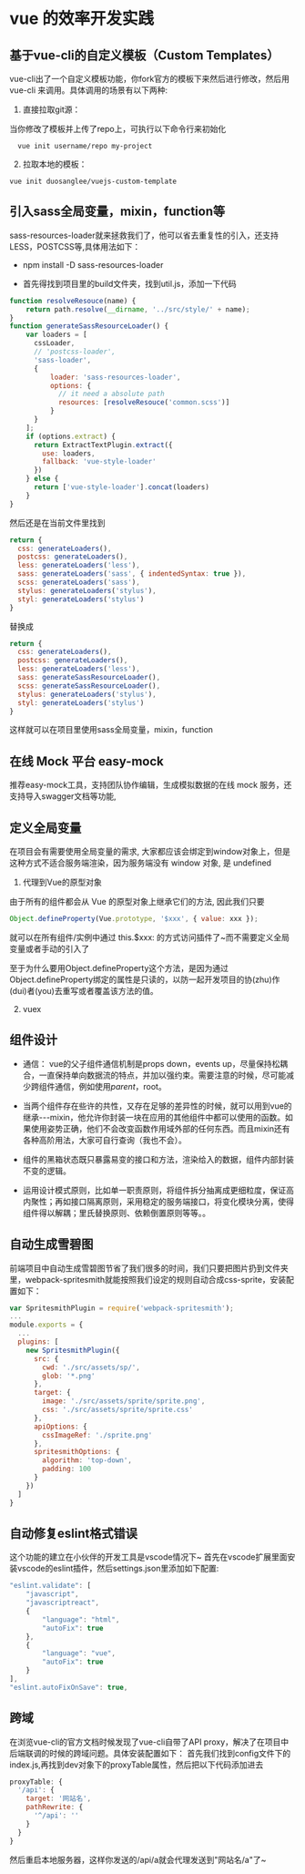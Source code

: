 # vue 的效率开发实践

## 基于vue-cli的自定义模板（Custom Templates）

vue-cli出了一个自定义模板功能，你fork官方的模板下来然后进行修改，然后用 vue-cli 来调用。具体调用的场景有以下两种:

1. 直接拉取git源：

当你修改了模板并上传了repo上，可执行以下命令行来初始化
```
  vue init username/repo my-project
```

2. 拉取本地的模板：
```
vue init duosanglee/vuejs-custom-template
```

## 引入sass全局变量，mixin，function等

sass-resources-loader就来拯救我们了，他可以省去重复性的引入，还支持LESS，POSTCSS等,具体用法如下：

* npm install -D sass-resources-loader

* 首先得找到项目里的build文件夹，找到util.js，添加一下代码

```js
function resolveResouce(name) {
    return path.resolve(__dirname, '../src/style/' + name);
}
function generateSassResourceLoader() {
    var loaders = [
      cssLoader,
      // 'postcss-loader',
      'sass-loader',
      {
          loader: 'sass-resources-loader',
          options: {
            // it need a absolute path
            resources: [resolveResouce('common.scss')]
          }
      }
    ];
    if (options.extract) {
      return ExtractTextPlugin.extract({
        use: loaders,
        fallback: 'vue-style-loader'
      })
    } else {
      return ['vue-style-loader'].concat(loaders)
    }
}
```
然后还是在当前文件里找到
```js
return {
  css: generateLoaders(),
  postcss: generateLoaders(),
  less: generateLoaders('less'),
  sass: generateLoaders('sass', { indentedSyntax: true }),
  scss: generateLoaders('sass'),
  stylus: generateLoaders('stylus'),
  styl: generateLoaders('stylus')
}
```
替换成
```js
return {
  css: generateLoaders(),
  postcss: generateLoaders(),
  less: generateLoaders('less'),
  sass: generateSassResourceLoader(),
  scss: generateSassResourceLoader(),
  stylus: generateLoaders('stylus'),
  styl: generateLoaders('stylus')
}
```
这样就可以在项目里使用sass全局变量，mixin，function

## 在线 Mock 平台 easy-mock

推荐easy-mock工具，支持团队协作编辑，生成模拟数据的在线 mock 服务，还支持导入swagger文档等功能,

## 定义全局变量

在项目会有需要使用全局变量的需求, 大家都应该会绑定到window对象上，但是这种方式不适合服务端渲染，因为服务端没有 window 对象, 是 undefined

1. 代理到Vue的原型对象

由于所有的组件都会从 Vue 的原型对象上继承它们的方法, 因此我们只要
```js
Object.defineProperty(Vue.prototype, '$xxx', { value: xxx });
```
就可以在所有组件/实例中通过 this.$xxx: 的方式访问插件了~而不需要定义全局变量或者手动的引入了

至于为什么要用Object.defineProperty这个方法，是因为通过Object.defineProperty绑定的属性是只读的，以防一起开发项目的协(zhu)作(dui)者(you)去重写或者覆盖该方法的值。

2. vuex

## 组件设计

* 通信： vue的父子组件通信机制是props down，events up，尽量保持松耦合，一直保持单向数据流的特点，并加以强约束。需要注意的时候，尽可能减少跨组件通信，例如使用$parent，$root。

* 当两个组件存在些许的共性，又存在足够的差异性的时候，就可以用到vue的继承---mixin，他允许你封装一块在应用的其他组件中都可以使用的函数。如果使用姿势正确，他们不会改变函数作用域外部的任何东西。而且mixin还有各种高阶用法，大家可自行查询（我也不会）。

* 组件的黑箱状态既只暴露易变的接口和方法，渲染给入的数据，组件内部封装不变的逻辑。

* 运用设计模式原则，比如单一职责原则，将组件拆分抽离成更细粒度，保证高内聚性；再如接口隔离原则，采用稳定的服务端接口，将变化模块分离，使得组件得以解耦；里氏替换原则、依赖倒置原则等等。。

## 自动生成雪碧图

前端项目中自动生成雪碧图节省了我们很多的时间，我们只要把图片扔到文件夹里，webpack-spritesmith就能按照我们设定的规则自动合成css-sprite，安装配置如下：

```js
var SpritesmithPlugin = require('webpack-spritesmith');
...
module.exports = {
  ...
  plugins: [
    new SpritesmithPlugin({
      src: {
        cwd: './src/assets/sp/',
        glob: '*.png'
      },
      target: {
        image: './src/assets/sprite/sprite.png',
        css: './src/assets/sprite/sprite.css'
      },
      apiOptions: {
        cssImageRef: './sprite.png'
      },
      spritesmithOptions: {
        algorithm: 'top-down',
        padding: 100
      }
    })
  ]
}
```

## 自动修复eslint格式错误

这个功能的建立在小伙伴的开发工具是vscode情况下~
首先在vscode扩展里面安装vscode的eslint插件，然后settings.json里添加如下配置:

```js
"eslint.validate": [
    "javascript",
    "javascriptreact",
    {
        "language": "html",
        "autoFix": true
    },
    {
        "language": "vue",
        "autoFix": true
    }
],
"eslint.autoFixOnSave": true,
```

## 跨域

在浏览vue-cli的官方文档时候发现了vue-cli自带了API proxy，解决了在项目中后端联调的时候的跨域问题。具体安装配置如下：
首先我们找到config文件下的index.js,再找到dev对象下的proxyTable属性，然后把以下代码添加进去

```js
proxyTable: {
  '/api': {
    target: '网站名',
    pathRewrite: {
      '^/api': ''
    }
  }
}
```

然后重启本地服务器，这样你发送的/api/a就会代理发送到"网站名/a"了~



